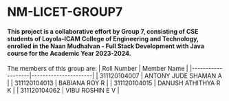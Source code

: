 # NM-LICET-GROUP7
#### This project is a collaborative effort by Group 7, consisting of CSE students of Loyola-ICAM College of Engineering and Technology, enrolled in the Naan Mudhalvan - Full Stack Development with Java course for the Academic Year 2023-2024.
The members of this group are:
| Roll Number       | Member Name          |
|-------------------|----------------------|
| 311120104007      | ANTONY JUDE SHAMAN A |
| 311120104013      | BABIANA ROY R        |
| 311120104015      | DANUSH ATHITHYA R K  |
| 311120104062      | VIBU ROSHIN E V      |

